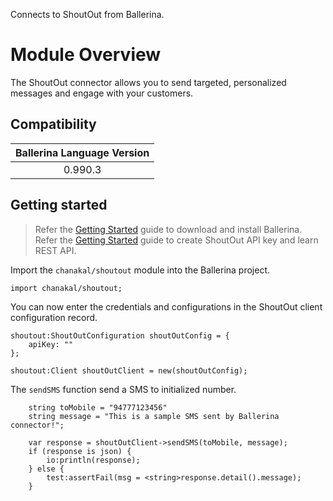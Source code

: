 Connects to ShoutOut from Ballerina.

# Module Overview

The ShoutOut connector allows you to send targeted, personalized messages and engage with your customers.

## Compatibility

| Ballerina Language Version  |
|:---------------------------:|
| 0.990.3                     |

## Getting started

> Refer the [Getting Started](https://ballerina.io/learn/getting-started/) guide to download and install Ballerina.
> Refer the [Getting Started](https://developers.getshoutout.com/) guide to create ShoutOut API key and learn REST API.

Import the `chanakal/shoutout` module into the Ballerina project.
```ballerina
import chanakal/shoutout;
```

You can now enter the credentials and configurations in the ShoutOut client configuration record.
```ballerina
shoutout:ShoutOutConfiguration shoutOutConfig = {
    apiKey: ""
};

shoutout:Client shoutOutClient = new(shoutOutConfig);
```

The `sendSMS` function send a SMS to initialized number.
```ballerina
    string toMobile = "94777123456"
    string message = "This is a sample SMS sent by Ballerina connector!";
        
    var response = shoutOutClient->sendSMS(toMobile, message);
    if (response is json) {
        io:println(response);
    } else {
        test:assertFail(msg = <string>response.detail().message);
    }
```
